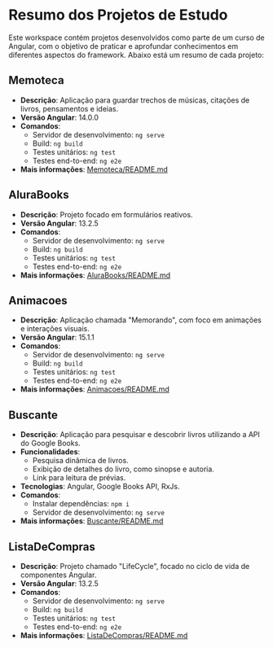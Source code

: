 # Resumo dos Projetos de Estudo

Este workspace contém projetos desenvolvidos como parte de um curso de Angular, com o objetivo de praticar e aprofundar conhecimentos em diferentes aspectos do framework. Abaixo está um resumo de cada projeto:

## Memoteca
- **Descrição**: Aplicação para guardar trechos de músicas, citações de livros, pensamentos e ideias.
- **Versão Angular**: 14.0.0
- **Comandos**:
  - Servidor de desenvolvimento: `ng serve`
  - Build: `ng build`
  - Testes unitários: `ng test`
  - Testes end-to-end: `ng e2e`
- **Mais informações**: [Memoteca/README.md](Memoteca/README.md)

## AluraBooks
- **Descrição**: Projeto focado em formulários reativos.
- **Versão Angular**: 13.2.5
- **Comandos**:
  - Servidor de desenvolvimento: `ng serve`
  - Build: `ng build`
  - Testes unitários: `ng test`
  - Testes end-to-end: `ng e2e`
- **Mais informações**: [AluraBooks/README.md](AluraBooks/README.md)

## Animacoes
- **Descrição**: Aplicação chamada "Memorando", com foco em animações e interações visuais.
- **Versão Angular**: 15.1.1
- **Comandos**:
  - Servidor de desenvolvimento: `ng serve`
  - Build: `ng build`
  - Testes unitários: `ng test`
  - Testes end-to-end: `ng e2e`
- **Mais informações**: [Animacoes/README.md](Animacoes/README.md)

## Buscante
- **Descrição**: Aplicação para pesquisar e descobrir livros utilizando a API do Google Books.
- **Funcionalidades**:
  - Pesquisa dinâmica de livros.
  - Exibição de detalhes do livro, como sinopse e autoria.
  - Link para leitura de prévias.
- **Tecnologias**: Angular, Google Books API, RxJs.
- **Comandos**:
  - Instalar dependências: `npm i`
  - Servidor de desenvolvimento: `ng serve`
- **Mais informações**: [Buscante/README.md](Buscante/README.md)

## ListaDeCompras
- **Descrição**: Projeto chamado "LifeCycle", focado no ciclo de vida de componentes Angular.
- **Versão Angular**: 13.2.5
- **Comandos**:
  - Servidor de desenvolvimento: `ng serve`
  - Build: `ng build`
  - Testes unitários: `ng test`
  - Testes end-to-end: `ng e2e`
- **Mais informações**: [ListaDeCompras/README.md](ListaDeCompras/README.md)

